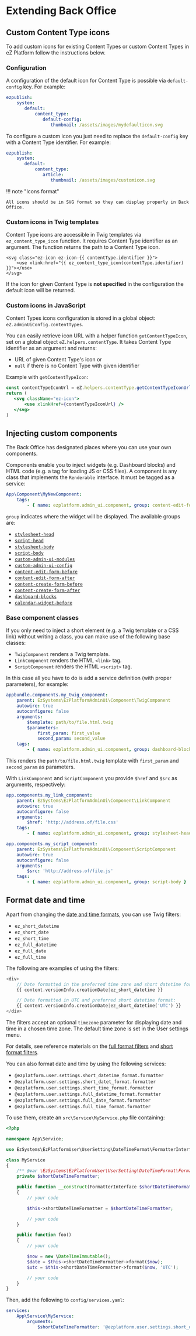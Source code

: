# Extending Back Office

## Custom Content Type icons

To add custom icons for existing Content Types or custom Content Types in eZ Platform follow the instructions below.

### Configuration

A configuration of the default icon for Content Type is possible via `default-config` key.
For example:

```yaml
ezpublish:
    system:
       default:
           content_type:
              default-config:
                 thumbnail: /assets/images/mydefaulticon.svg
```

To configure a custom icon you just need to replace the `default-config` key with a Content Type identifier.
For example:

```yaml
ezpublish:
    system:
       default:
           content_type:
              article:
                 thumbnail: /assets/images/customicon.svg
```

!!! note "Icons format"

    All icons should be in SVG format so they can display properly in Back Office.

### Custom icons in Twig templates

Content Type icons are accessible in Twig templates via `ez_content_type_icon` function.
It requires Content Type identifier as an argument. The function returns the path to a Content Type icon.

```twig
<svg class="ez-icon ez-icon-{{ contentType.identifier }}">
    <use xlink:href="{{ ez_content_type_icon(contentType.identifier) }}"></use>
</svg>
```

If the icon for given Content Type is **not specified** in the configuration the default icon will be returned.

### Custom icons in JavaScript

Content Types icons configuration is stored in a global object: `eZ.adminUiConfig.contentTypes`.

You can easily retrieve icon URL with a helper function `getContentTypeIcon`, set on a global object `eZ.helpers.contentType`.
It takes Content Type identifier as an argument and returns:

 - URL of given Content Type's icon or
 - `null` if there is no Content Type with given identifier

Example with `getContentTypeIcon`:

```jsx
const contentTypeIconUrl = eZ.helpers.contentType.getContentTypeIconUrl(contentTypeIdentifier);
return (
   <svg className="ez-icon">
       <use xlinkHref={contentTypeIconUrl} />
   </svg>
)
```

## Injecting custom components

The Back Office has designated places where you can use your own components.

Components enable you to inject widgets (e.g. Dashboard blocks) and HTML code (e.g. a tag for loading JS or CSS files).
A component is any class that implements the `Renderable` interface.
It must be tagged as a service:

``` yaml
App\Component\MyNewComponent:
    tags:
        - { name: ezplatform.admin_ui.component, group: content-edit-form-before }
```

`group` indicates where the widget will be displayed. The available groups are:

- [`stylesheet-head`](https://github.com/ezsystems/ezplatform-admin-ui/blob/master/src/bundle/Resources/views/themes/admin/ui/layout.html.twig#L96)
- [`script-head`](https://github.com/ezsystems/ezplatform-admin-ui/blob/master/src/bundle/Resources/views/themes/admin/ui/layout.html.twig#L97)
- [`stylesheet-body`](https://github.com/ezsystems/ezplatform-admin-ui/blob/master/src/bundle/Resources/views/layout.html.twig#L175)
- [`script-body`](https://github.com/ezsystems/ezplatform-admin-ui/blob/master/src/bundle/Resources/views/layout.html.twig#L176)
- [`custom-admin-ui-modules`](https://github.com/ezsystems/ezplatform-admin-ui/blob/master/src/bundle/Resources/views/layout.html.twig#L147)
- [`custom-admin-ui-config`](https://github.com/ezsystems/ezplatform-admin-ui/blob/master/src/bundle/Resources/views/layout.html.twig#L148)
- [`content-edit-form-before`](https://github.com/ezsystems/ezplatform-admin-ui/blob/master/src/bundle/Resources/views/content/content_edit/content_edit.html.twig#L74)
- [`content-edit-form-after`](https://github.com/ezsystems/ezplatform-admin-ui/blob/master/src/bundle/Resources/views/content/content_edit/content_edit.html.twig#L84)
- [`content-create-form-before`](https://github.com/ezsystems/ezplatform-admin-ui/blob/master/src/bundle/Resources/views/content/content_edit/content_create.html.twig#L60)
- [`content-create-form-after`](https://github.com/ezsystems/ezplatform-admin-ui/blob/master/src/bundle/Resources/views/content/content_edit/content_create.html.twig#L68)
- [`dashboard-blocks`](https://github.com/ezsystems/ezplatform-admin-ui/blob/master/src/bundle/Resources/views/dashboard/dashboard.html.twig#L30)
- [`calendar-widget-before`](https://github.com/ezsystems/ezplatform-calendar/blob/master/src/bundle/Resources/views/themes/admin/calendar/view.html.twig#L21)

### Base component classes

If you only need to inject a short element (e.g. a Twig template or a CSS link) without writing a class,
you can make use of the following base classes:

- `TwigComponent` renders a Twig template.
- `LinkComponent` renders the HTML `<link>` tag.
- `ScriptComponent` renders the HTML `<script>` tag.

In this case all you have to do is add a service definition (with proper parameters), for example:

``` yaml
appbundle.components.my_twig_component:
    parent: EzSystems\EzPlatformAdminUi\Component\TwigComponent
    autowire: true
    autoconfigure: false
    arguments:
        $template: path/to/file.html.twig
        $parameters:
            first_param: first_value
            second_param: second_value
    tags:
        - { name: ezplatform.admin_ui.component, group: dashboard-blocks }
```

This renders the `path/to/file.html.twig` template with `first_param` and `second_param` as parameters.

With `LinkComponent` and `ScriptComponent` you provide `$href` and `$src` as arguments, respectively:

``` yaml
app.components.my_link_component:
    parent: EzSystems\EzPlatformAdminUi\Component\LinkComponent
    autowire: true
    autoconfigure: false
    arguments:
        $href: 'http://address.of/file.css'
    tags:
        - { name: ezplatform.admin_ui.component, group: stylesheet-head }
```

``` yaml
app.components.my_script_component:
    parent: EzSystems\EzPlatformAdminUi\Component\ScriptComponent
    autowire: true
    autoconfigure: false
    arguments:
        $src: 'http://address.of/file.js'
    tags:
        - { name: ezplatform.admin_ui.component, group: script-body }
```

## Format date and time

Apart from changing the [date and time formats](../config_back_office#date-and-time-formats), you can use Twig filters:

- `ez_short_datetime`
- `ez_short_date`
- `ez_short_time`
- `ez_full_datetime`
- `ez_full_date`
- `ez_full_time`

The following are examples of using the filters:

``` php hl_lines="3 6"
<div>
    // Date formatted in the preferred time zone and short datetime format:
    {{ content.versionInfo.creationDate|ez_short_datetime }}

    // Date formatted in UTC and preferred short datetime format:
    {{ content.versionInfo.creationDate|ez_short_datetime('UTC') }}
</div>
```

The filters accept an optional `timezone` parameter for displaying date and time in a chosen time zone.
The default time zone is set in the User settings menu.

For details, see reference materials on the [full format filters](../twig_functions_reference.md#ez_full_datetime-ez_full_date-ez_full_time) and [short format filters](../twig_functions_reference.md#ez_short_datetime-ez_short_date-ez_short_time).

You can also format date and time by using the following services:

- `@ezplatform.user.settings.short_datetime_format.formatter`
- `@ezplatform.user.settings.short_datet_format.formatter`
- `@ezplatform.user.settings.short_time_format.formatter`
- `@ezplatform.user.settings.full_datetime_format.formatter`
- `@ezplatform.user.settings.full_date_format.formatter`
- `@ezplatform.user.settings.full_time_format.formatter`

To use them, create an `src\Service\MyService.php` file containing:

``` php
<?php

namespace App\Service;

use EzSystems\EzPlatformUser\UserSetting\DateTimeFormat\FormatterInterface;

class MyService
{
    /** @var \EzSystems\EzPlatformUser\UserSetting\DateTimeFormat\FormatterInterface */
    private $shortDateTimeFormatter;

    public function __construct(FormatterInterface $shortDateTimeFormatter)
    {
        // your code

        $this->shortDateTimeFormatter = $shortDateTimeFormatter;

        // your code
    }

    public function foo()
    {
        // your code

        $now = new \DateTimeImmutable();
        $date = $this->shortDateTimeFormatter->format($now);
        $utc = $this->shortDateTimeFormatter->format($now, 'UTC');

        // your code
    }
}
```

Then, add the following to `config/services.yaml`:

``` yaml
services:    
    App\Service\MyService:
        arguments:
            $shortDateTimeFormatter: '@ezplatform.user.settings.short_datetime_format.formatter'
```
